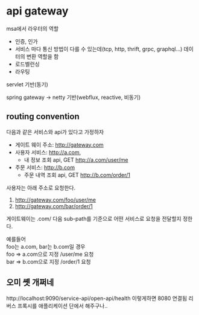 # api gateway

msa에서 라우터의 역할

- 인증, 인가
- 서비스 마다 통신 방법이 다를 수 있는데(tcp, http, thrift, grpc, graphql...) 데이터의 변환 역할을 함
- 로드벨런싱
- 라우팅

servlet 기반(동기)

spring gateway -> netty 기반(webflux, reactive, 비동기)

## routing convention

다음과 같은 서비스와 api가 있다고 가정하자

- 게이트 웨이 주소: http://gateway.com
- 사용자 서비스: http://a.com,
    - 내 정보 조회 api, GET http://a.com/user/me
- 주문 서비스: http://b.com
    - 주문 내역 조회 api, GET http://b.com/order/1

사용자는 아래 주소로 요청한다.

1. http://gateway.com/foo/user/me
2. http://gateway.com/bar/order/1

게이트웨이는 .com/ 다음 sub-path를 기준으로 어떤 서비스로 요청을 전달할지 정한다.

예를들어\
foo는 a.com, bar는 b.com일 경우\
foo => a.com으로 지정 /user/me 요청\
bar => b.com으로 지정 /order/1 요청

## 오미 쏏 개쩌네

http://localhost:9090/service-api/open-api/health
이렇게하면 8080 연결됨 리버스 프록시를 애플리케이션 단에서 해주구나..